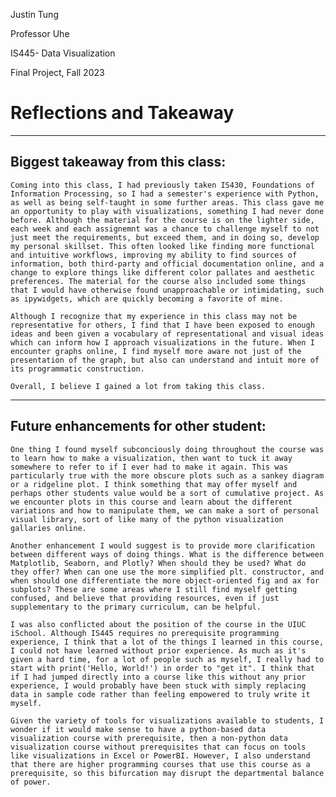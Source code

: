 Justin Tung 

Professor Uhe

IS445- Data Visualization

Final Project, Fall 2023


# Reflections and Takeaway

-----------------------------------------------
## Biggest takeaway from this class:

	Coming into this class, I had previously taken IS430, Foundations of Information Processing, so I had a semester's experience with Python, as well as being self-taught in some further areas. This class gave me an opportunity to play with visualizations, something I had never done before. Although the material for the course is on the lighter side, each week and each assignemnt was a chance to challenge myself to not just meet the requirements, but exceed them, and in doing so, develop my personal skillset. This often looked like finding more functional and intuitive workflows, improving my ability to find sources of information, both third-party and official documentation online, and a change to explore things like different color pallates and aesthetic preferences. The material for the course also included some things that I would have otherwise found unapproachable or intimidating, such as ipywidgets, which are quickly becoming a favorite of mine. 

	Although I recognize that my experience in this class may not be representative for others, I find that I have been exposed to enough ideas and been given a vocabulary of representational and visual ideas which can inform how I approach visualizations in the future. When I encounter graphs online, I find myself more aware not just of the presentation of the graph, but also can understand and intuit more of its programmatic construction.

	Overall, I believe I gained a lot from taking this class.


--------------------------------------------------
## Future enhancements for other student:

	One thing I found myself subconciously doing throughout the course was to learn how to make a visualization, then want to tuck it away somewhere to refer to if I ever had to make it again. This was particularly true with the more obscure plots such as a sankey diagram or a ridgeline plot. I think something that may offer myself and perhaps other students value would be a sort of cumulative project. As we encounter plots in this course and learn about the different variations and how to manipulate them, we can make a sort of personal visual library, sort of like many of the python visualization gallaries online.

	Another enhancement I would suggest is to provide more clarification between different ways of doing things. What is the difference between Matplotlib, Seaborn, and Plotly? When should they be used? What do they offer? When can one use the more simplified plt. constructor, and when should one differentiate the more object-oriented fig and ax for subplots? These are some areas where I still find myself getting confused, and believe that providing resources, even if just supplementary to the primary curriculum, can be helpful. 

	I was also conflicted about the position of the course in the UIUC iSchool. Although IS445 requires no prerequisite programming experience, I think that a lot of the things I learned in this course, I could not have learned without prior experience. As much as it's given a hard time, for a lot of people such as myself, I really had to start with print('Hello, World!') in order to "get it". I think that if I had jumped directly into a course like this without any prior experience, I would probably have been stuck with simply replacing data in sample code rather than feeling empowered to truly write it myself.

	Given the variety of tools for visualizations available to students, I wonder if it would make sense to have a python-based data visualization course with prerequisite, then a non-python data visualization course without prerequisites that can focus on tools like visualizations in Excel or PowerBI. However, I also understand that there are higher programming courses that use this course as a prerequisite, so this bifurcation may disrupt the departmental balance of power. 